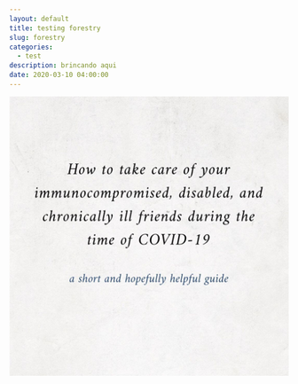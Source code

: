 ```yaml
---
layout: default
title: testing forestry
slug: forestry
categories:
  - test
description: brincando aqui
date: 2020-03-10 04:00:00
---
```


![](/uploads/01.jpg)